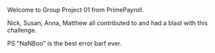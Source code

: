 Welcome to Group Project 01 from PrimePayroll.

Nick, Susan, Anna, Matthew all contributed to and had a blast with this challenge.

PS "NaNBoo" is the best error barf ever.
